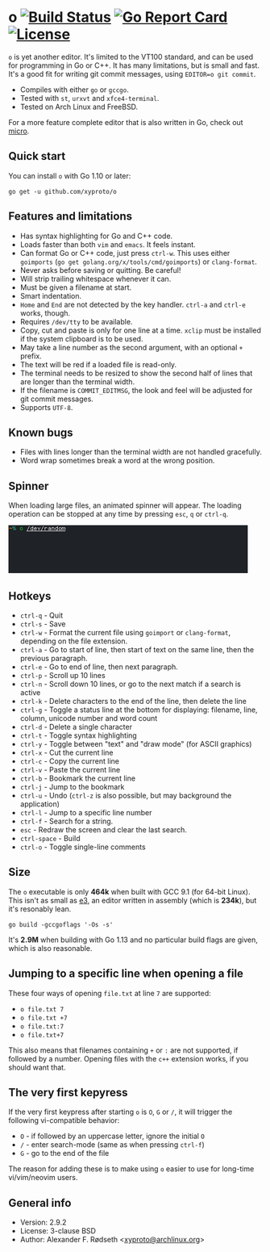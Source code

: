 # o [![Build Status](https://travis-ci.com/xyproto/o.svg?branch=master)](https://travis-ci.com/xyproto/o) [![Go Report Card](https://goreportcard.com/badge/github.com/xyproto/o)](https://goreportcard.com/report/github.com/xyproto/o) [![License](https://img.shields.io/badge/license-BSD-green.svg?style=flat)](https://raw.githubusercontent.com/xyproto/o/master/LICENSE)

`o` is yet another editor. It's limited to the VT100 standard, and can be used for programming in Go or C++. It has many limitations, but is small and fast. It's a good fit for writing git commit messages, using `EDITOR=o git commit`.

* Compiles with either `go` or `gccgo`.
* Tested with `st`, `urxvt` and `xfce4-terminal`.
* Tested on Arch Linux and FreeBSD.

For a more feature complete editor that is also written in Go, check out [micro](https://github.com/zyedidia/micro).

<!--## Screenshot

![screenshot](img/screenshot.png)
-->

## Quick start

You can install `o` with Go 1.10 or later:

    go get -u github.com/xyproto/o

## Features and limitations

* Has syntax highlighting for Go and C++ code.
* Loads faster than both `vim` and `emacs`. It feels instant.
* Can format Go or C++ code, just press `ctrl-w`. This uses either `goimports` (`go get golang.org/x/tools/cmd/goimports`) or `clang-format`.
* Never asks before saving or quitting. Be careful!
* Will strip trailing whitespace whenever it can.
* Must be given a filename at start.
* Smart indentation.
* `Home` and `End` are not detected by the key handler. `ctrl-a` and `ctrl-e` works, though.
* Requires `/dev/tty` to be available.
* Copy, cut and paste is only for one line at a time. `xclip` must be installed if the system clipboard is to be used.
* May take a line number as the second argument, with an optional `+` prefix.
* The text will be red if a loaded file is read-only.
* The terminal needs to be resized to show the second half of lines that are longer than the terminal width.
* If the filename is `COMMIT_EDITMSG`, the look and feel will be adjusted for git commit messages.
* Supports `UTF-8`.

## Known bugs

* Files with lines longer than the terminal width are not handled gracefully.
* Word wrap sometimes break a word at the wrong position.

## Spinner

When loading large files, an animated spinner will appear. The loading operation can be stopped at any time by pressing `esc`, `q` or `ctrl-q`.

![progress](img/progress.gif)

## Hotkeys

* `ctrl-q` - Quit
* `ctrl-s` - Save
* `ctrl-w` - Format the current file using `goimport` or `clang-format`, depending on the file extension.
* `ctrl-a` - Go to start of line, then start of text on the same line, then the previous paragraph.
* `ctrl-e` - Go to end of line, then next paragraph.
* `ctrl-p` - Scroll up 10 lines
* `ctrl-n` - Scroll down 10 lines, or go to the next match if a search is active
* `ctrl-k` - Delete characters to the end of the line, then delete the line
* `ctrl-g` - Toggle a status line at the bottom for displaying: filename, line, column, unicode number and word count
* `ctrl-d` - Delete a single character
* `ctrl-t` - Toggle syntax highlighting
* `ctrl-y` - Toggle between "text" and "draw mode" (for ASCII graphics)
* `ctrl-x` - Cut the current line
* `ctrl-c` - Copy the current line
* `ctrl-v` - Paste the current line
* `ctrl-b` - Bookmark the current line
* `ctrl-j` - Jump to the bookmark
* `ctrl-u` - Undo (`ctrl-z` is also possible, but may background the application)
* `ctrl-l` - Jump to a specific line number
* `ctrl-f` - Search for a string.
* `esc` - Redraw the screen and clear the last search.
* `ctrl-space` - Build
* `ctrl-o` - Toggle single-line comments

## Size

The `o` executable is only **464k** when built with GCC 9.1 (for 64-bit Linux). This isn't as small as [e3](https://sites.google.com/site/e3editor/), an editor written in assembly (which is **234k**), but it's resonably lean.

    go build -gccgoflags '-Os -s'

It's **2.9M** when building with Go 1.13 and no particular build flags are given, which is also reasonable.

## Jumping to a specific line when opening a file

These four ways of opening `file.txt` at line `7` are supported:

* `o file.txt 7`
* `o file.txt +7`
* `o file.txt:7`
* `o file.txt+7`

This also means that filenames containing `+` or `:` are not supported, if followed by a number. Opening files with the `c++` extension works, if you should want that.

## The very first kepyress

If the very first keypress after starting `o` is `O`, `G` or `/`, it will trigger the following vi-compatible behavior:

* `O` - if followed by an uppercase letter, ignore the initial `O`
* `/` - enter search-mode (same as when pressing `ctrl-f`)
* `G` - go to the end of the file

The reason for adding these is to make using `o` easier to use for long-time vi/vim/neovim users.

## General info

* Version: 2.9.2
* License: 3-clause BSD
* Author: Alexander F. Rødseth &lt;xyproto@archlinux.org&gt;
